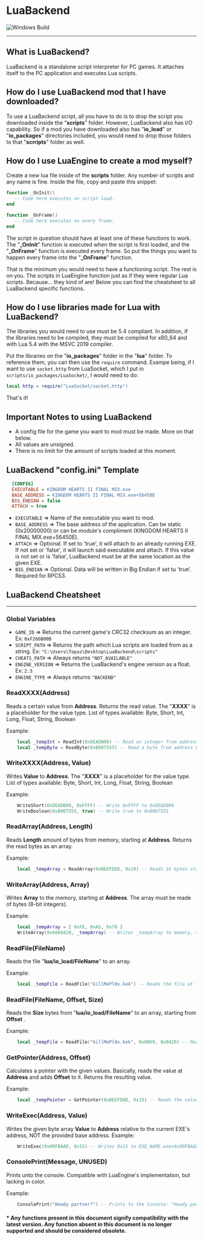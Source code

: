 # LuaBackend
![Windows Build](https://github.com/Topaz-Reality/LuaBackend/workflows/Windows%20Build/badge.svg)

---

## What is LuaBackend?

LuaBackend is a standalone script interpreter for PC games. It attaches itself to the PC application and executes Lua scripts.

## How do I use LuaBackend mod that I have downloaded?

To use a LuaBackend script, all you have to do is to drop the script you downloaded inside the "**scripts**" folder.
However, LuaBackend also has I/O capability. So if a mod you have downloaded also has "**io_load**" or "**io_packages**" directories included, 
you would need to drop those folders to that "**scrripts**" folder as well.

## How do I use LuaEngine to create a mod myself?

Create a new lua file inside of the **scripts** folder. Any number of scripts and any name is fine.
Inside the file, copy and paste this snippet:

```lua
function _OnInit()
   -- Code here executes on script load.
end

function _OnFrame()
   -- Code here executes on every frame.
end
```

The script in question should have at least one of these functions to work. The "**_OnInit**" function is executed when the script is first loaded, 
and the "**_OnFrame**" function is executed every frame. So put the things you want to happen every frame into the "**_OnFrame**" function.

That is the minimum you would need to have a functioning script. The rest is on you. The scripts in LuaEngine function just as if they were regular Lua scripts.
Because... they kind of are! Below you can find the cheatsheet to all LuaBackend specific functions.

## How do I use libraries made for Lua with LuaBackend?

The libraries you would need to use must be 5.4 compliant. In addition, if the libraries need to be compiled, they must be compiled
for x80_64 and with Lua 5.4 with the MSVC 2019 compiler.

Put the libraries on the "**io_packages**" folder in the "**lua**" folder. To reference them, you can then use the ``require`` command.
Exampe being, if I want to use ``socket.http`` from LuaSocket, which I put in ``scripts/io_packages/LuaSocket/``, I would need to do:

```lua
local http = require("LuaSocket/socket.http")
```

That's it!

## Important Notes to using LuaBackend

- A config file for the game you want to mod must be made. More on that below.
- All values are unsigned.
- There is no limit for the amount of scripts loaded at this moment.

## LuaBackend "config.ini" Template

```ini
  [CONFIG]
  EXECUTABLE = KINGDOM HEARTS II FINAL MIX.exe
  BASE_ADDRESS = KINGDOM HEARTS II FINAL MIX.exe+56450E
  BIG_ENDIAN = false
  ATTACH = true
```

- ``EXECUTABLE`` => Name of the executable you want to mod.
- ``BASE_ADDRESS`` => The base address of the application. Can be static (0x20000000) or can be module's compliment (KINGDOM HEARTS II FINAL MIX.exe+56450E).
- ``ATTACH`` => Optional. If set to 'true', it will attach to an already running EXE. If not set or 'false', it will launch said executable and attach. If this value is not set or is 'false', LuaBackend must be at the same location as the given EXE.
- ``BIG_ENDIAN`` => Optional. Data will be written in Big Endian if set tu 'true'. Required for RPCS3.

## LuaBackend Cheatsheet

---

### Global Variables

- ``GAME_ID`` => Returns the current game's CRC32 checksum as an integer. Ex: ``0xF266B00B``
- ``SCRIPT_PATH`` => Returns the path which Lua scripts are loaded from as a string. Ex: ``"C:\Users\Topaz\Desktop\LuaBackend\scripts"``
- ``CHEATS_PATH`` => Always returns ``"NOT_AVAILABLE"``
- ``ENGINE_VERSION`` => Returns the LuaBackend's engine version as a float. Ex: ``2.5``
- ``ENGINE_TYPE`` => Always returns ``"BACKEND"``


###  ReadXXXX(Address)

Reads a certain value from **Address**. Returns the read value. 
The "**XXXX**" is a placeholder for the value type.
List of types available: Byte, Short, Int, Long, Float, String, Boolean

Example:
```lua
    local _tempInt = ReadInt(0xDEADB00) -- Read an integer from address 0xDEADB00
    local _tempByte = ReadByte(0xB007555) -- Read a byte from address 0xB007555
```

### WriteXXXX(Address, Value)

Writes **Value** to **Address**. 
The "**XXXX**" is a placeholder for the value type.
List of types available: Byte, Short, Int, Long, Float, String, Boolean

Example:
```lua
    WriteShort(0xDEADB00, 0xFFFF) -- Write 0xFFFF to 0xDEADB00
    WriteBoolean(0xB007555, true) -- Write true to 0xB007555
```

### ReadArray(Address, Length)

Reads **Length** amount of bytes from memory, starting at **Address**. Returns the read bytes as an array.

Example:
```lua
    local _tempArray = ReadArray(0xBEEFDED, 0x10) -- Reads 16 bytes starting at 0xBEEFDED
```

### WriteArray(Address, Array)

Writes **Array** to the memory, starting at **Address**. The array must be made of bytes (8-bit integers).

Example:
```lua
    local _tempArray = { 0xFE, 0xA5, 0x70 }
    WriteArray(0x6660420, _tempArray) -- Writes _tempArray to memory, starting at 0x6660420
```

### ReadFile(FileName)

Reads the file "**lua/io_load/FileName**" to an array.

Example:
```lua
    local _tempFile = ReadFile("killMePl0x.kek") -- Reads the file at lua/io_load/killMePl0x.kek to _tempFile. Re-reading the file is unnecessary from this point.
```
### ReadFile(FileName, Offset, Size)

Reads the **Size** bytes from "**lua/io_load/FileName**" to an array, starting from **Offset** .

Example:
```lua
    local _tempFile = ReadFile("killMePl0x.kek", 0x0069, 0x0420) -- Reads 0x0420 bytes from the file at lua/io_load/killMePl0x.kek to _tempFile, starting from 0x0069
```
### GetPointer(Address, Offset)

Calculates a pointer with the given values. Basically, reads the value at **Address** and adds **Offset** to it. Returns the resulting value.

Example:
```lua
    local _tempPointer = GetPointer(0xBEEFDAD, 0x15) -- Reads the value at 0xBEEFDAD and adds 0x15 to it.
```

### WriteExec(Address, Value)

Writes the given byte array **Value** to **Address** relative to the current EXE's address, NOT the provided base address.
Example:
```lua
    WriteExec(0x00FBAAD, 0x15) -- Writes 0x15 to EXE_NAME.exe+0x00FBAAD.
```

### ConsolePrint(Message, UNUSED)

Prints unto the console. Compatible with LuaEngine's implementation, but lacking in color.

Example:
```lua
    ConsolePrint("Howdy partner?") -- Prints to the Console: "Howdy partner?".
```

#### * Any functions present in this document signify compatibility with the latest version. Any function absent in this document is no longer supported and should be considered obsolete.
